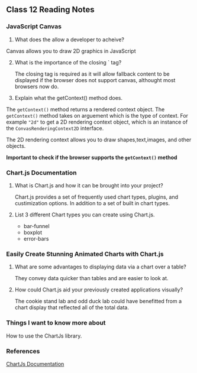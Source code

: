 ## Class 12 Reading Notes


### JavaScript Canvas

1. What does the <canvas> allow a developer to acheive?

  Canvas allows you to draw 2D graphics in JavaScript

2. What is the importance of the closing `</canvas> tag?

   The closing tag is required as it will allow fallback content to be displayed if the browser does not support canvas, althought most browsers now do.


3. Explain what the getContext() method does.

  The `getContext()` method returns a rendered context object. The `getContext()` method takes on arguement which is the type of context. For example `"2d"` to get a 2D rendering context object, which is an instance of the `ConvasRenderingContext2D` interface.

  The 2D rendering context allows you to draw shapes,text,images, and other objects.

  **Important to check if the browser supports the `getContext()` method**

### Chart.js Documentation

1. What is Chart.js and how it can be brought into your project?

    Chart.js provides a set of frequently used chart types, plugins, and custimization options. In addition to a set of built in chart types.

2. List 3 different Chart types you can create using Chart.js.  

    * bar-funnel
    * boxplot
    * error-bars


### Easily Create Stunning Animated Charts with Chart.js

1. What are some advantages to displaying data via a chart over a table?

    They convey data quicker than tables and are easier to look at. 


2. How could Chart.js aid your previously created applications visually? 

    The cookie stand lab and odd duck lab could have benefitted from a chart display that reflected all of the total data.

### Things I want to know more about

  How to use the ChartJs library.

### References 

[ChartJs Documentation](https://www.chartjs.org/docs/latest/)